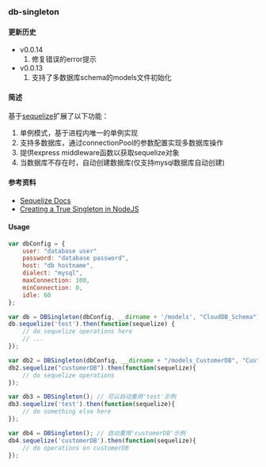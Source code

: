 ### db-singleton

#### 更新历史
* v0.0.14
    1. 修复错误的error提示
* v0.0.13 
    1. 支持了多数据库schema的models文件初始化

#### 简述
基于[sequelize](http://www.sequelizejs.com)扩展了以下功能：

1. 单例模式，基于进程内唯一的单例实现
2. 支持多数据库，通过connectionPool的参数配置实现多数据库操作
3. 提供express middleware函数以获取sequelize对象
4. 当数据库不存在时，自动创建数据库(仅支持mysql数据库自动创建)


#### 参考资料

* [Sequelize Docs](http://docs.sequelizejs.com/en/v3/)
* [Creating a True Singleton in NodeJS](https://derickbailey.com/2016/03/09/creating-a-true-singleton-in-node-js-with-es6-symbols/)


#### Usage

```javascript
var dbConfig = {
    user: "database user"
    password: "database password",
    host: "db hostname",
    dialect: "mysql",
    maxConnection: 100,
    minConnection: 0,
    idle: 60
};

var db = DBSingleton(dbConfig, __dirname + '/models', "CloudDB_Schema");
db.sequelize('test').then(function(sequelize) {
    // do sequelize operations here
    // ...
});

var db2 = DBSingleton(dbConfig, __dirname + "/models_CustomerDB", "CustomerDB_Schema");
db2.sequelize("customerDB").then(function(sequelize){
    // do sequelize operations 
});

var db3 = DBSingleton(); // 可以自动重用'test'示例
db3.sequelize('test').then(function(sequelize){
    // do something else here
});

var db4 = DBSingleton(); // 自动重用'customerDB'示例
db4.sequelize('customerDB').then(function(sequelize){
    // do operations on customerDB
});


```